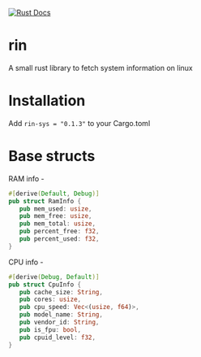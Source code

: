 [![Rust Docs](https://img.shields.io/badge/docs-rin%20documentation-blue)](https://docs.rs/rin-sys/0.1.0/rin_sys/)

# rin
A small rust library to fetch system information on linux

# Installation

Add ``` rin-sys = "0.1.3" ``` to your Cargo.toml

# Base structs

RAM info  -

 ```rust
 #[derive(Default, Debug)]
pub struct RamInfo {
    pub mem_used: usize,
    pub mem_free: usize,
    pub mem_total: usize,
    pub percent_free: f32,
    pub percent_used: f32,
}
 ```
 
 CPU info - 
 ```rust
 #[derive(Debug, Default)]
pub struct CpuInfo {
    pub cache_size: String,
    pub cores: usize,
    pub cpu_speed: Vec<(usize, f64)>,
    pub model_name: String,
    pub vendor_id: String,
    pub is_fpu: bool,
    pub cpuid_level: f32,
}
 ```

